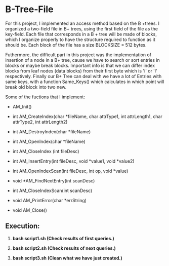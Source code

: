 # B-Tree-File
For this project, I implemented an access method based on the B +trees. I organized a two-field file in B+
trees, using the first field of the file as the key-field. Each file that corresponds
in a B + tree will be made of blocks, which I organize properly to have
the structure required to function as it should be. Each block of the file has a size
BLOCKSIZE = 512 bytes.

Futhermore, the difficult part in this project was the implementation of insertion of a node in a B+ tree, cause we have to search or sort entries in blocks or maybe break blocks. Important info is that we can differ index blocks from leaf nodes (data blocks) from their first byte which is 'i' or 'l' respectively. Finally our B+ Tree can deal with we have a lot of Entries with same keys, with a function Same_Keys() which calculates in which point will break old block into two new.

Some of the fuctions that I implement:

- AM_Init()

- int AM_CreateIndex(char *fileName, char attrType1, int attrLength1, char attrType2, int attrLength2)

- int AM_DestroyIndex(char *fileName)

- int AM_OpenIndex(char *fileName)

- int AM_CloseIndex (int fileDesc)

- int AM_InsertEntry(int fileDesc, void *value1, void *value2)

- int AM_OpenIndexScan(int fileDesc, int op, void *value)

- void *AM_FindNextEntry(int scanDesc)

- int AM_CloseIndexScan(int scanDesc)

- void AM_PrintError(char *errString)

- void AM_Close()

## Execution:
1) **bash script1.sh (Check results of first queries.)**

2) **bash script2.sh (Check results of next queries.)**

3) **bash script3.sh (Clean what we have just created.)**


